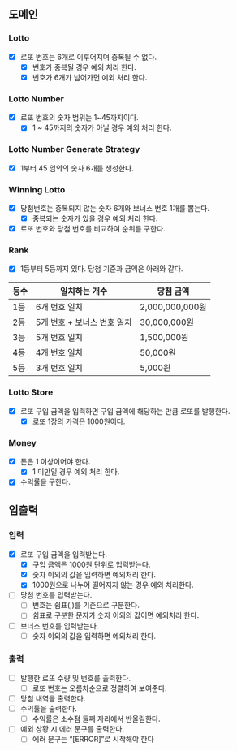 ## 도메인

### Lotto

- [x] 로또 번호는 6개로 이루어지며 중복될 수 없다.
    - [x] 번호가 중복될 경우 예외 처리 한다.
    - [x] 번호가 6개가 넘어가면 예외 처리 한다.

### Lotto Number

- [x] 로또 번호의 숫자 범위는 1~45까지이다.
    - [x] 1 ~ 45까지의 숫자가 아닐 경우 예외 처리 한다.

### Lotto Number Generate Strategy

- [x] 1부터 45 임의의 숫자 6개를 생성한다.

### Winning Lotto

- [x] 당첨번호는 중복되지 않는 숫자 6개와 보너스 번호 1개를 뽑는다.
    - [x] 중복되는 숫자가 있을 경우 예외 처리 한다.
- [x] 로또 번호와 당첨 번호를 비교하여 순위를 구한다.

### Rank

- [x] 1등부터 5등까지 있다. 당첨 기준과 금액은 아래와 같다.

|등수|일치하는 개수|당첨 금액|
|------|---|---|
|1등|6개 번호 일치|2,000,000,000원|
|2등|5개 번호 + 보너스 번호 일치|30,000,000원|
|3등|5개 번호 일치|1,500,000원|
|4등|4개 번호 일치|50,000원|
|5등|3개 번호 일치|5,000원|

### Lotto Store

- [x] 로또 구입 금액을 입력하면 구입 금액에 해당하는 만큼 로또를 발행한다.
    - [x] 로또 1장의 가격은 1000원이다.

### Money

- [x] 돈은 1 이상이어야 한다.
    - [x] 1 미만일 경우 예외 처리 한다.
- [x] 수익률을 구한다.

## 입출력

### 입력

- [x] 로또 구입 금액을 입력받는다.
    - [x] 구입 금액은 1000원 단위로 입력받는다.
    - [x] 숫자 이외의 값을 입력하면 예외처리 한다.
    - [x] 1000원으로 나누어 떨어지지 않는 경우 예외 처리한다.
- [ ] 당첨 번호를 입력받는다.
    - [ ] 번호는 쉼표(,)를 기준으로 구분한다.
    - [ ] 쉼표로 구분한 문자가 숫자 이외의 값이면 예외처리 한다.
- [ ] 보너스 번호를 입력받는다.
    - [ ] 숫자 이외의 값을 입력하면 예외처리 한다.

### 출력

- [ ] 발행한 로또 수량 및 번호를 출력한다.
    - [ ] 로또 번호는 오름차순으로 정렬하여 보여준다.
- [ ] 당첨 내역을 출력한다.
- [ ] 수익률을 출력한다.
    - [ ] 수익률은 소수점 둘째 자리에서 반올림한다.
- [ ] 예외 상황 시 에러 문구를 출력한다.
    - [ ] 에러 문구는 “[ERROR]”로 시작해야 한다
